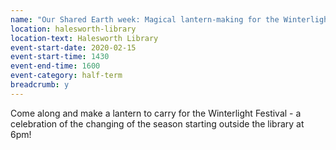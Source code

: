 ```yaml
---
name: "Our Shared Earth week: Magical lantern-making for the Winterlight festival"
location: halesworth-library
location-text: Halesworth Library
event-start-date: 2020-02-15
event-start-time: 1430
event-end-time: 1600
event-category: half-term
breadcrumb: y
---
```


Come along and make a lantern to carry for the Winterlight Festival - a celebration of the changing of the season starting outside the library at 6pm!
